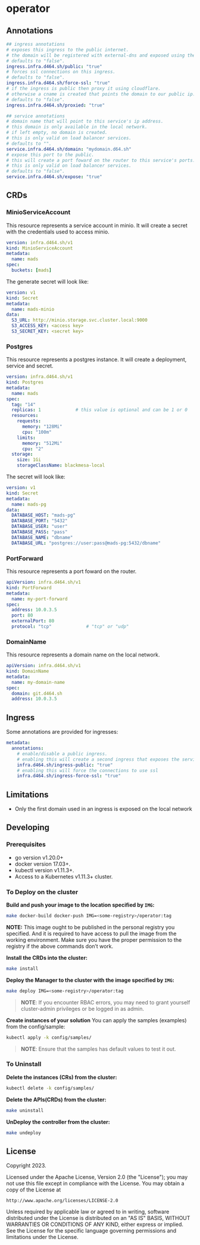 # operator

## Annotations

```yaml
## ingress annotations
# exposes this ingress to the public internet.
# the domain will be registered with external-dns and exposed using the external ingress class.
# defaults to "false".
ingress.infra.d464.sh/public: "true"
# forces ssl connections on this ingress.
# defaults to "false".
ingress.infra.d464.sh/force-ssl: "true"
# if the ingress is public then proxy it using cloudflare.
# otherwise a cname is created that points the domain to our public ip.
# defaults to "false".
ingress.infra.d464.sh/proxied: "true"

## service annotations
# domain name that will point to this service's ip address.
# this domain is only available in the local network.
# if left empty, no domain is created.
# this is only valid on load balancer services.
# defaults to "".
service.infra.d464.sh/domain: "mydomain.d64.sh"
# expose this port to the public.
# this will create a port foward on the router to this service's ports.
# this is only valid on load balancer services.
# defaults to "false".
service.infra.d464.sh/expose: "true"
```

## CRDs

### MinioServiceAccount

This resource represents a service account in minio.
It will create a secret with the credentials used to access minio.

```yaml
version: infra.d464.sh/v1
kind: MinioServiceAccount
metadata:
  name: mads
spec:
  buckets: [mads]
```

The generate secret will look like:
```yaml
version: v1
kind: Secret
metadata:
  name: mads-minio
data:
  S3_URL: http://minio.storage.svc.cluster.local:9000
  S3_ACCESS_KEY: <access key>
  S3_SECRET_KEY: <secret key>
```

### Postgres

This resource represents a postgres instance.
It will create a deployment, service and secret.

```yaml
version: infra.d464.sh/v1
kind: Postgres
metadata:
  name: mads
spec:
  tag: "14"
  replicas: 1             # this value is optional and can be 1 or 0
  resources:
    requests:
      memory: "128Mi"
      cpu: "100m"
    limits:
      memory: "512Mi"
      cpu: "2"
  storage:
    size: 1Gi
    storageClassName: blackmesa-local
```

The secret will look like:
```yaml
version: v1
kind: Secret
metadata:
  name: mads-pg
data:
  DATABASE_HOST: "mads-pg"
  DATABASE_PORT: "5432"
  DATABASE_USER: "user"
  DATABASE_PASS: "pass"
  DATABASE_NAME: "dbname"
  DATABASE_URL: "postgres://user:pass@mads-pg:5432/dbname"
```

### PortForward

This resource represents a port foward on the router.

```yaml
apiVersion: infra.d464.sh/v1
kind: PortForward
metadata:
  name: my-port-forward
spec:
  address: 10.0.3.5
  port: 80
  externalPort: 80
  protocol: "tcp"             # "tcp" or "udp"
```

### DomainName

This resource represents a domain name on the local network.

```yaml
apiVersion: infra.d464.sh/v1
kind: DomainName
metadata:
  name: my-domain-name
spec:
  domain: git.d464.sh
  address: 10.0.3.5
```

## Ingress

Some annotations are provided for ingresses:
```yaml
metadata:
  annotations:
    # enable/disable a public ingress.
    # enabling this will create a second ingress that exposes the service to the public.
    infra.d464.sh/ingress-public: "true"
    # enabling this will force the connections to use ssl
    infra.d464.sh/ingress-force-ssl: "true"
```

## Limitations

+ Only the first domain used in an ingress is exposed on the local network

## Developing

### Prerequisites
- go version v1.20.0+
- docker version 17.03+.
- kubectl version v1.11.3+.
- Access to a Kubernetes v1.11.3+ cluster.

### To Deploy on the cluster
**Build and push your image to the location specified by `IMG`:**

```sh
make docker-build docker-push IMG=<some-registry>/operator:tag
```

**NOTE:** This image ought to be published in the personal registry you specified. 
And it is required to have access to pull the image from the working environment. 
Make sure you have the proper permission to the registry if the above commands don’t work.

**Install the CRDs into the cluster:**

```sh
make install
```

**Deploy the Manager to the cluster with the image specified by `IMG`:**

```sh
make deploy IMG=<some-registry>/operator:tag
```

> **NOTE**: If you encounter RBAC errors, you may need to grant yourself cluster-admin 
privileges or be logged in as admin.

**Create instances of your solution**
You can apply the samples (examples) from the config/sample:

```sh
kubectl apply -k config/samples/
```

>**NOTE**: Ensure that the samples has default values to test it out.

### To Uninstall
**Delete the instances (CRs) from the cluster:**

```sh
kubectl delete -k config/samples/
```

**Delete the APIs(CRDs) from the cluster:**

```sh
make uninstall
```

**UnDeploy the controller from the cluster:**

```sh
make undeploy
```

## License

Copyright 2023.

Licensed under the Apache License, Version 2.0 (the "License");
you may not use this file except in compliance with the License.
You may obtain a copy of the License at

    http://www.apache.org/licenses/LICENSE-2.0

Unless required by applicable law or agreed to in writing, software
distributed under the License is distributed on an "AS IS" BASIS,
WITHOUT WARRANTIES OR CONDITIONS OF ANY KIND, either express or implied.
See the License for the specific language governing permissions and
limitations under the License.

